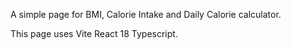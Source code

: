 A simple page for BMI, Calorie Intake and Daily Calorie calculator. 

This page uses Vite React 18 Typescript.
